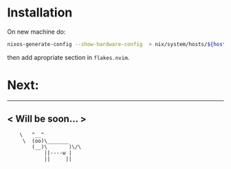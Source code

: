 # Installation

On new machine do:
```sh
nixos-generate-config --show-hardware-config  > nix/system/hosts/${hostname}/hardware-configuration.nix
```
then add apropriate section in `flakes.nvim`.

# Next:
 _________________
< Will be soon... >
 -----------------
        \   ^__^
         \  (oo)\_______
            (__)\       )\/\
                ||----w |
                ||     ||
